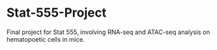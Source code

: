 # Stat-555-Project
Final project for Stat 555, involving RNA-seq and ATAC-seq analysis on hematopoetic cells in mice.
